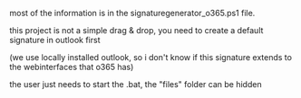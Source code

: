 most of the information is in the signaturegenerator_o365.ps1 file.

this project is not a simple drag & drop, you need to create a default signature in outlook first

(we use locally installed outlook, so i don't know if this signature extends to the webinterfaces that o365 has)

the user just needs to start the .bat, the "files" folder can be hidden